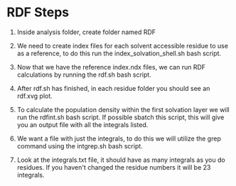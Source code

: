 # RDF Steps
 
1. Inside analysis folder, create folder named RDF

2. We need to create index files for each solvent accessible residue to use as a reference, to do this run the index_solvation_shell.sh bash script.

3. Now that we have the reference index.ndx files, we can run RDF calculations by running the rdf.sh bash script.

4. After rdf.sh has finished, in each residue folder you should see an rdf.xvg plot.

5. To calculate the population density within the first solvation layer we will run the rdfint.sh bash script.  If possible sbatch this script, this will give you an output
file with all the integrals listed.

6. We want a file with just the integrals, to do this we will utilize the grep command using the intgrep.sh bash script.

6. Look at the integrals.txt file, it should have as many integrals as you do residues.  If you haven't changed the residue numbers it will be 23 integrals. 
